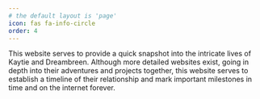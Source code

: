 ```yaml
---
# the default layout is 'page'
icon: fas fa-info-circle
order: 4
---
```


This website serves to provide a quick snapshot into the intricate lives of Kaytie and Dreambreen. Although more detailed websites exist, going in depth into their adventures and projects together, this website serves to establish a timeline of their relationship and mark important milestones in time and on the internet forever.
